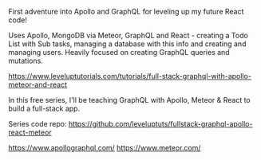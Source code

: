 First adventure into Apollo and GraphQL for leveling up my future React code!

Uses Apollo, MongoDB via Meteor, GraphQL and React - creating a Todo List with Sub tasks, managing a database with this info and creating and managing users. Heavily focused on creating GraphQL queries and mutations.

https://www.leveluptutorials.com/tutorials/full-stack-graphql-with-apollo-meteor-and-react

In this free series, I'll be teaching GraphQL with Apollo, Meteor & React to build a full-stack app.

Series code repo: https://github.com/leveluptuts/fullstack-graphql-apollo-react-meteor

https://www.apollographql.com/
https://www.meteor.com/

